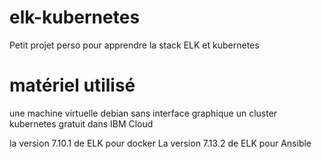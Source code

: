 # elk-kubernetes
Petit projet perso pour apprendre la stack ELK et kubernetes

# matériel utilisé
une machine virtuelle debian sans interface graphique
un cluster kubernetes gratuit dans IBM Cloud

la version 7.10.1 de ELK pour docker
La version 7.13.2 de ELK pour Ansible
